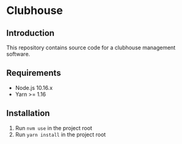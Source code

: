 # Clubhouse

## Introduction

This repository contains source code for a clubhouse management software.

## Requirements

- Node.js 10.16.x
- Yarn >= 1.16

## Installation

1. Run `nvm use` in the project root
2. Run `yarn install` in the project root